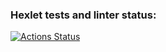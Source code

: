 ### Hexlet tests and linter status:
[![Actions Status](https://github.com/Abra19/frontend-testing-react-project-67/workflows/hexlet-check/badge.svg)](https://github.com/Abra19/frontend-testing-react-project-67/actions)